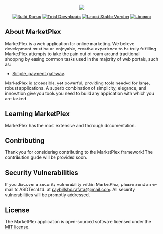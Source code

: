 <p align="center"><img src="https://laravel.com/assets/img/components/logo-laravel.svg"></p>

<p align="center">
<a href="https://travis-ci.org/laravel/framework"><img src="https://travis-ci.org/laravel/framework.svg" alt="Build Status"></a>
<a href="https://packagist.org/packages/laravel/framework"><img src="https://poser.pugx.org/laravel/framework/d/total.svg" alt="Total Downloads"></a>
<a href="https://packagist.org/packages/laravel/framework"><img src="https://poser.pugx.org/laravel/framework/v/stable.svg" alt="Latest Stable Version"></a>
<a href="https://packagist.org/packages/laravel/framework"><img src="https://poser.pugx.org/laravel/framework/license.svg" alt="License"></a>
</p>

## About MarketPlex

MarketPlex is a web application for online marketing. We believe development must be an enjoyable, creative experience to be truly fulfilling. MarketPlex attempts to take the pain out of roam around traditional shopping by easing common tasks used in the majority of web portals, such as:

- [Simple, payment gateway](https://github.com/paybillsbd/pay-bills).

MarketPlex is accessible, yet powerful, providing tools needed for large, robust applications. A superb combination of simplicity, elegance, and innovation give you tools you need to build any application with which you are tasked.

## Learning MarketPlex

MarketPlex has the most extensive and thorough documentation.

## Contributing

Thank you for considering contributing to the MarketPlex framework! The contribution guide will be provided soon.

## Security Vulnerabilities

If you discover a security vulnerability within MarketPlex, please send an e-mail to ASDTechLtd. at paybillsbd.rafata@gmail.com. All security vulnerabilities will be promptly addressed.

## License

The MarketPlex application is open-sourced software licensed under the [MIT license](http://opensource.org/licenses/MIT).
